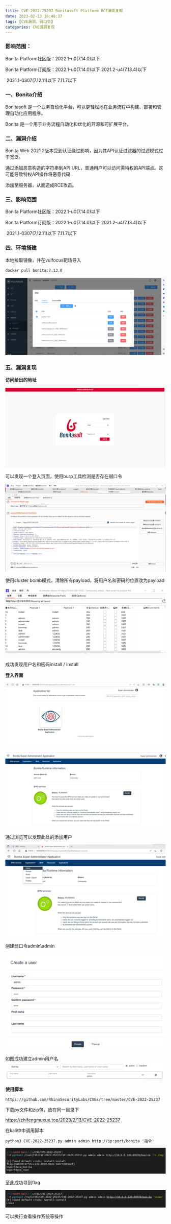 ```yaml
---
title: CVE-2022-25237 Bonitasoft Platform RCE漏洞复现
date: 2023-02-13 16:46:37
tags: [CVE漏洞，弱口令]
categories: CVE漏洞复现
---
```


###  影响范围：

Bonita Platform社区版：2022.1-u0(7.14.0)以下

Bonita Platform订阅版：2022.1-u0(7.14.0)以下						2021.2-u4(7.13.4)以下

​											2021.1-0307(7.12.11)以下				 7.11.7以下

 <!-- more -->

### 一、Bonita介绍

Bonitasoft 是一个业务自动化平台，可以更轻松地在业务流程中构建、部署和管理自动化应用程序。

Bonita 是一个用于业务流程自动化和优化的开源和可扩展平台。

### 二、漏洞介绍

Bonita Web 2021.2版本受到认证绕过影响，因为其API认证过滤器的过滤模式过于宽泛。

通过添加恶意构造的字符串到API URL，普通用户可以访问需特权的API端点。这可能导致特权API操作将恶意代码

添加至服务器，从而造成RCE攻击。

### 三、影响范围

Bonita Platform社区版：2022.1-u0(7.14.0)以下

Bonita Platform订阅版：2022.1-u0(7.14.0)以下						2021.2-u4(7.13.4)以下

​											2021.1-0307(7.12.11)以下				 7.11.7以下

### 四、环境搭建

本地拉取镜像，并在vulfocus靶场导入

```
docker pull bonita:7.13.0
```

![image-20230213165110439](CVE-2022-25237-Bonitasoft-Platform-RCE%E6%BC%8F%E6%B4%9E%E5%A4%8D%E7%8E%B0/image-20230213165110439.png)

### 五、漏洞复现

**访问给出的地址**

<img src="CVE-2022-25237-Bonitasoft-Platform-RCE%E6%BC%8F%E6%B4%9E%E5%A4%8D%E7%8E%B0/image-20230213165250301.png" alt="image-20230213165250301" style="zoom:80%;" />

可以发现一个登入页面，使用burp工具检测是否存在弱口令

<img src="CVE-2022-25237-Bonitasoft-Platform-RCE%E6%BC%8F%E6%B4%9E%E5%A4%8D%E7%8E%B0/image-20230213170056785.png" alt="image-20230213170056785" style="zoom:67%;" />

使用cluster bomb模式，清除所有payload，将用户名和密码的位置改为payload

![image-20230213171309313](CVE-2022-25237-Bonitasoft-Platform-RCE%E6%BC%8F%E6%B4%9E%E5%A4%8D%E7%8E%B0/image-20230213171309313.png)

成功发现用户名和密码install / install

**登入界面**

![image-20230213171712469](CVE-2022-25237-Bonitasoft-Platform-RCE%E6%BC%8F%E6%B4%9E%E5%A4%8D%E7%8E%B0/image-20230213171712469.png)

<img src="CVE-2022-25237-Bonitasoft-Platform-RCE%E6%BC%8F%E6%B4%9E%E5%A4%8D%E7%8E%B0/image-20230213171908500.png" alt="image-20230213171908500" style="zoom:67%;" />

通过浏览可以发现此处的添加用户

![image-20230213204804320](CVE-2022-25237-Bonitasoft-Platform-RCE%E6%BC%8F%E6%B4%9E%E5%A4%8D%E7%8E%B0/image-20230213204804320.png)

创建弱口令admin\admin

<img src="CVE-2022-25237-Bonitasoft-Platform-RCE%E6%BC%8F%E6%B4%9E%E5%A4%8D%E7%8E%B0/image-20230213204909091.png" alt="image-20230213204909091" style="zoom:67%;" />

如图成功建立admin用户名<img src="CVE-2022-25237-Bonitasoft-Platform-RCE%E6%BC%8F%E6%B4%9E%E5%A4%8D%E7%8E%B0/image-20230213205204434.png" alt="image-20230213205204434" style="zoom:67%;" />

**使用脚本**

```
https://github.com/RhinoSecurityLabs/CVEs/tree/master/CVE-2022-25237
```

下载py文件和zip包，放在同一目录下

 https://zhifengmuxue.top/2023/2/13/CVE-2022-25237

在kali中中调用脚本

```
python3 CVE-2022-25237.py admin admin http://ip:port/bonita '指令'
```

![image-20230213212404064](CVE-2022-25237-Bonitasoft-Platform-RCE%E6%BC%8F%E6%B4%9E%E5%A4%8D%E7%8E%B0/image-20230213212404064.png)

至此成功寻到flag

![image-20230213212730520](CVE-2022-25237-Bonitasoft-Platform-RCE%E6%BC%8F%E6%B4%9E%E5%A4%8D%E7%8E%B0/image-20230213212730520.png)

可以执行查看操作系统等操作
